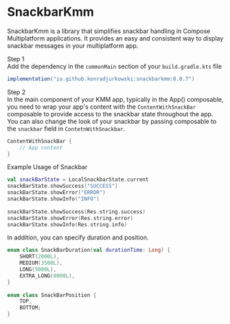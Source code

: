 # SnackbarKmm

SnackbarKmm is a library that simplifies snackbar handling in Compose Multiplatform applications. It provides an easy and consistent way to display snackbar messages in your multiplatform app.

Step 1  
Add the dependency in the `commonMain` section of your `build.gradle.kts` file

```groovy
implementation("io.github.konradjurkowski:snackbarkmm:0.0.7")  
```

Step 2  
In the main component of your KMM app, typically in the App() composable, you need to wrap your app's content with the `ContentWithSnackBar` composable to provide access to the snackbar state throughout the app. You can also change the look of your snackbar by passing composable to the `snackbar` field in `ContetnWithSnackbar`.

```kotlin
ContentWithSnackBar { 
    // App content 
} 
```

Example Usage of Snackbar

```kotlin
val snackBarState = LocalSnackbarState.current
snackBarState.showSuccess("SUCCESS")  
snackBarState.showError("ERROR")  
snackBarState.showInfo("INFO")  
      
snackBarState.showSuccess(Res.string.success)  
snackBarState.showError(Res.string.error)  
snackBarState.showInfo(Res.string.info)
```

In addition, you can specify duration and position.

```kotlin
enum class SnackBarDuration(val durationTime: Long) {  
    SHORT(2000L),  
    MEDIUM(3500L),  
    LONG(5000L),  
    EXTRA_LONG(8000L),  
}
    
enum class SnackBarPosition {  
    TOP,  
    BOTTOM;  
}
```
